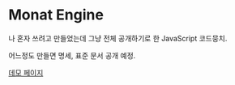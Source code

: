 # Monat Engine
나 혼자 쓰려고 만들었는데 그냥 전체 공개하기로 한 JavaScript 코드뭉치.

어느정도 만들면 명세, 표준 문서 공개 예정.

[데모 페이지](https://acherium.github.io/monat)